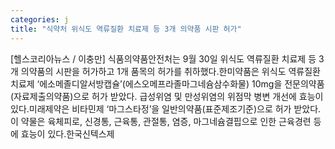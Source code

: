 ```yaml
---
categories: j
title: "식약처 위식도 역류질환 치료제 등 3개 의약품 시판 허가"
---
```

[헬스코리아뉴스 / 이충만] 식품의약품안전처는 9월 30일 위식도 역류질환 치료제 등 3개 의약품의 시판을 허가하고 1개 품목의 허가를 취하했다.한미약품은 위식도 역류질환 치료제 ‘에소메졸디알서방캡슐’(에스오메프라졸마그네슘삼수화물) 10mg을 전문의약품(자료제출의약품)으로 허가 받았다. 급성위염 및 만성위염의 위점막 병변 개선에 효능이 있다.미래제약은 비타민제 ‘마그스타정’을 일반의약품(표준제조기준)으로 허가 받았다. 이 약물은 육체피로, 신경통, 근육통, 관절통, 염증, 마그네슘결핍으로 인한 근육경련 등에 효능이 있다.한국신텍스제